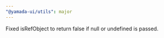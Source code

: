 ```yaml
---
"@yamada-ui/utils": major
---
```


Fixed isRefObject to return false if null or undefined is passed.
